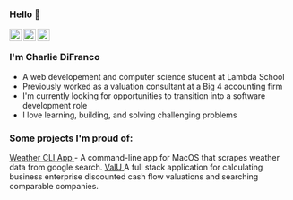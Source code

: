 ### Hello 👋

<a href="https://www.linkedin.com/in/charlie-difranco/">
  <img align="left" alt="Charlie's LinkedIn" width="22px" src="https://cdn.jsdelivr.net/npm/simple-icons@v3/icons/linkedin.svg" />
</a>

<a href="https://github.com/cdifranco1/">
  <img align="left" alt="Charlie's Github" width="22px" src="https://cdn.jsdelivr.net/npm/simple-icons@v3/icons/github.svg" />
</a>

<a href="https://leetcode.com/cdifranco/">
  <img align="left" alt="Charlie's Leetcode" width="22px" src="https://cdn.jsdelivr.net/npm/simple-icons@v3/icons/leetcode.svg" />
</a>

<br />

### I'm Charlie DiFranco
- A web developement and computer science student at Lambda School
- Previously worked as a valuation consultant at a Big 4 accounting firm
- I'm currently looking for opportunities to transition into a software development role
- I love learning, building, and solving challenging problems


### Some projects I'm proud of:
<a href="https://github.com/cdifranco1/weather_cli">
  <span>Weather CLI App</span>
</a>
<span>- A command-line app for MacOS that scrapes weather data from google search.</span>

<a href="https://github.com/cdifranco1/valuation-backend">
  <span>ValU</span>
</a>
<span>A full stack application for calculating business enterprise discounted cash flow valuations and searching comparable companies.</span>






